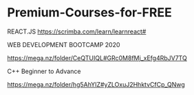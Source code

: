 # Premium-Courses-for-FREE

   REACT.JS
    https://scrimba.com/learn/learnreact#
   

   WEB DEVELOPMENT BOOTCAMP 2020
   
   https://mega.nz/folder/CeQTUIQL#GRc0M8fMj_xEfg4RbJV7TQ
   
   
   C++ Beginner to Advance
   
   https://mega.nz/folder/hg5AhYIZ#yZLOxuJ2HhktvCfCp_QNwg
   
